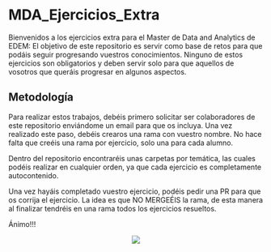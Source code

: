 # MDA_Ejercicios_Extra

Bienvenidos a los ejercicios extra para el Master de Data and Analytics de EDEM: 
El objetivo de este repositorio es servir como base de retos para que podáis seguir progresando vuestros conocimientos. Ninguno de estos ejercicios son obligatorios y deben servir solo para que aquellos de vosotros que queráis progresar en algunos aspectos.

## Metodología

Para realizar estos trabajos, debéis primero solicitar ser colaboradores de este repositorio enviándome un email para que os incluya. Una vez realizado este paso, debéis crearos una rama con vuestro nombre. No hace falta que creéis una rama por ejercicio, solo una para cada alumno.

Dentro del repositorio encontraréis unas carpetas por temática, las cuales podéis realizar en cualquier orden, ya que cada ejercicio es completamente autocontenido.

Una vez hayáis completado vuestro ejercicio, podéis pedir una PR para que os corrija el ejercicio. La idea es que NO MERGEÉIS la rama, de esta manera al finalizar tendréis en una rama todos los ejercicios resueltos.

Ánimo!!!

<div align="center"><img src="https://media.giphy.com/media/vTxWtmX2b0oH6/giphy.gif"/></div>
